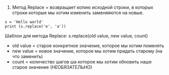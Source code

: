 1) Метод Replace = возвращает копию исходной строки, в которых строки которые мы хотим изменить заменяяются на новые. 

```
s = 'Hello world'
print (s.replace('e', 'a'))
```

Шаблон для метода Replace: s.replace(old value, new value, count)

- old value = старое конкретное значение, которое мы хотим поменять
- new value = новое значение, которое мы хотим придать старому (на что заменить)
- count = количество шагов ша которое мы хотим обновить наше старое значение (НЕОБЯЗАТЕЛЬНО)
